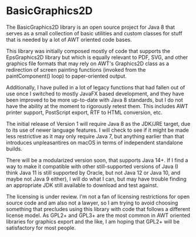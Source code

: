 # BasicGraphics2D
The BasicGraphics2D library is an open source project for Java 8 that serves as a small collection of basic utilities and custom classes for stuff that is needed by a lot of AWT oriented code bases.

This library was initially composed mostly of code that supports the EpsGraphics2D library but which is equally relevant to PDF, SVG, and other graphics file formats that may rely on AWT's Graphics2D class as a redirection of screen painting functions (invoked from the paintComponent() loop) to paper-oriented output.

Additionally, I have pulled in a lot of legacy functions that had fallen out of use once I switched to mostly JavaFX based development, and they have been improved to be more up-to-date with Java 8 standards, but I do not have the ability at the moment to rigorously retest them. This includes AWT printer support, PostScript export, RTF to HTML conversion, etc.

The initial release of Version 1 will require Java 8 as the JDK/JRE target, due to its use of newer language features. I will check to see if it might be made less restrictive as it may only require Java 7, but anything earlier than that introduces unpleasantires on macOS in terms of independent standalone builds.

There will be a modularized version soon, that supports Java 14+. If I find a way to make it compatible with other still-supported versions of Java (I think Java 11 is still supported by Oracle, but not Java 12 or Java 10, and maybe not Java 9 either), I will do what I can, but may have trouble finding an appropriate JDK still available to download and test against.

The licensing is under review. I'm not a fan of licensing restrictions for open source code and am also not a lawyer, so I am trying to avoid choosing something that precludes using this library with code that follows a different license model. As GPL2+ and GPL3+ are the most common in AWT oriented libraries for graphics export and the like, I am hoping that GPL2+ will be satisfactory for most people.
